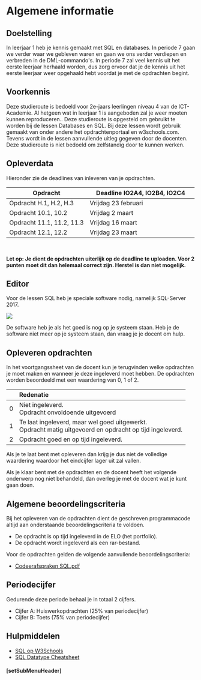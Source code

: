 # Algemene informatie

## Doelstelling
In leerjaar 1 heb je kennis gemaakt met SQL en databases. In periode 7 gaan we verder waar we gebleven waren en gaan we ons verder verdiepen en verbreden in de DML-commando's. In periode 7 zal veel kennis uit het eerste leerjaar herhaald worden, dus zorg ervoor dat je de kennis uit het eerste leerjaar weer opgehaald hebt voordat je met de opdrachten begint.

## Voorkennis
Deze studieroute is bedoeld voor 2e-jaars leerlingen niveau 4 van de ICT-Academie. Al hetgeen wat in leerjaar 1 is aangeboden zal je weer moeten kunnen reproduceren.. Deze studieroute is opgesteld om gebruikt te worden bij de lessen Databases en SQL. Bij deze lessen wordt gebruik gemaakt van onder andere het opdrachtenportaal en w3schools.com. Tevens wordt in de lessen aanvullende uitleg gegeven door de docenten. Deze studieroute is niet bedoeld om zelfstandig door te kunnen werken.

## Opleverdata
Hieronder zie de deadlines van inleveren van je opdrachten. 

|Opdracht              | &nbsp; &nbsp; Deadline IO2A4, IO2B4, IO2C4 &nbsp; &nbsp; |
|--------------------  |--------------- |
| Opdracht H.1, H.2, H.3 |  Vrijdag 23 februari |
| Opdracht 10.1, 10.2 | Vrijdag 2 maart |
| Opdracht 11.1, 11.2, 11.3 | Vrijdag 16 maart |
| Opdracht 12.1, 12.2 | Vrijdag 23 maart |
<br> 

**Let op: Je dient de opdrachten uiterlijk op de deadline te uploaden. Voor 2 punten moet dit dan helemaal correct zijn. Herstel is dan niet mogelijk.** 

## Editor
Voor de lessen SQL heb je speciale software nodig, namelijk SQL-Server 2017.

<img src="https://msdnshared.blob.core.windows.net/media/2017/08/SQL-2017.png">

De software heb je als het goed is nog op je systeem staan. Heb je de software niet meer op je systeem staan, dan vraag je je docent om hulp.

## Opleveren opdrachten
In het voortgangssheet van de docent kun je terugvinden welke opdrachten je moet maken en wanneer je deze ingeleverd moet hebben. De opdrachten worden beoordeeld met een waardering van 0, 1 of 2.

<table><thead>
<tr>
<th></th>
<th align="left">Redenatie</th>
</tr>
</thead><tbody>
<tr>
<td>0</td>
<td align="left">Niet ingeleverd.    <br>Opdracht onvoldoende uitgevoerd</td>
</tr>
<tr>
<td>1</td>
<td align="left">Te laat ingeleverd, maar wel goed uitgewerkt.<br>Opdracht matig uitgevoerd en opdracht op tijd ingeleverd.</td>
</tr>
<tr>
<td>2</td>
<td align="left">Opdracht goed en op tijd ingeleverd.</td>
</tr>
</tbody></table>


Als je te laat bent met opleveren dan krijg je dus niet de volledige waardering waardoor het eindcijfer lager uit zal vallen.

Als je klaar bent met de opdrachten en de docent heeft het volgende onderwerp nog niet behandeld, dan overleg je met de docent wat je kunt gaan doen.

## Algemene beoordelingscriteria

Bij het opleveren van de opdrachten dient de geschreven programmacode altijd aan onderstaande beoordelingscriteria te voldoen.
*	De opdracht is op tijd ingeleverd in de ELO (het portfolio).
*	De opdracht wordt ingeleverd als een rar-bestand.

Voor de opdrachten gelden de volgende aanvullende beoordelingscriteria:

*   <a href="https://elo.kw1c.nl/CMS/Studie/811%20ICT-Academie/811%20VakkenInhoud/%5BB.26%20SQL%5D%20SQL%20%20Databases/25187%20%C2%A0%20Applicatie-%20en%20mediaontwikkelaar/Periode%2007/Productie/04.%20Aanvullend/Codeerafspraken%20SQL.pdf" target="_blank">Codeerafspraken SQL.pdf</a>

## Periodecijfer

Gedurende deze periode behaal je in totaal 2 cijfers.
* Cijfer A: Huiswerkopdrachten (25% van periodecijfer)
* Cijfer B: Toets (75% van periodecijfer)

## Hulpmiddelen
* <a href="https://www.w3schools.com/sql/" target="_blank">SQL op W3Schools</a>
* <a href="https://elo.kw1c.nl/CMS/Studie/811%20ICT-Academie/811%20VakkenInhoud/%5BB.26%20SQL%5D%20SQL%20%20Databases/25187%20%C2%A0%20Applicatie-%20en%20mediaontwikkelaar/Periode%2007/Productie/04.%20Aanvullend/Cheatsheet_SQL_Csharp.pdf" target="_blank">SQL Datatype Cheatsheet</a>

#### [setSubMenuHeader]